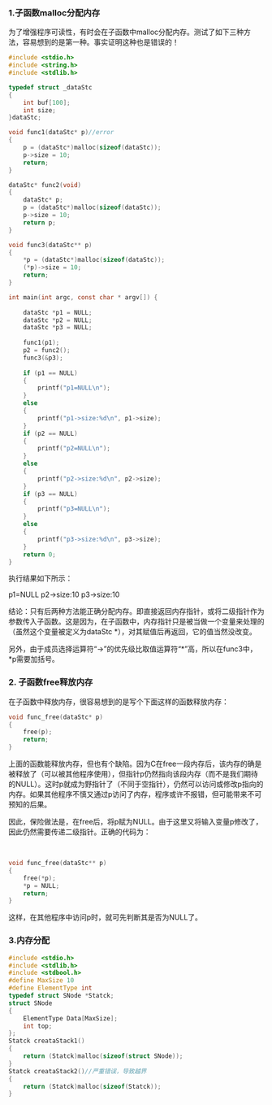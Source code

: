 ### 1.子函数malloc分配内存

为了增强程序可读性，有时会在子函数中malloc分配内存。测试了如下三种方法，容易想到的是第一种。事实证明这种也是错误的！

```c
#include <stdio.h>
#include <string.h>
#include <stdlib.h>

typedef struct _dataStc
{
	int buf[100];
	int size;
}dataStc;

void func1(dataStc* p)//error
{
	p = (dataStc*)malloc(sizeof(dataStc));
	p->size = 10;
	return;
}

dataStc* func2(void)
{
	dataStc* p;
	p = (dataStc*)malloc(sizeof(dataStc));
	p->size = 10;
	return p;
}

void func3(dataStc** p)
{
	*p = (dataStc*)malloc(sizeof(dataStc));
	(*p)->size = 10;
	return;
}

int main(int argc, const char * argv[]) {
	
	dataStc *p1 = NULL;
	dataStc *p2 = NULL;
	dataStc *p3 = NULL;
	 
	func1(p1);
	p2 = func2();
	func3(&p3);
	 
	if (p1 == NULL)
	{
		printf("p1=NULL\n");
	}
	else
	{
		printf("p1->size:%d\n", p1->size);
	}
	if (p2 == NULL)
	{
		printf("p2=NULL\n");
	}
	else
	{
		printf("p2->size:%d\n", p2->size);
	}
	if (p3 == NULL)
	{
		printf("p3=NULL\n");
	}
	else
	{
		printf("p3->size:%d\n", p3->size);
	}
	return 0;
}
```

执行结果如下所示：

p1=NULL
p2->size:10
p3->size:10

结论：只有后两种方法能正确分配内存。即直接返回内存指针，或将二级指针作为参数传入子函数。这是因为，在子函数中，内存指针只是被当做一个变量来处理的（虽然这个变量被定义为dataStc *），对其赋值后再返回，它的值当然没改变。

另外，由于成员选择运算符“->”的优先级比取值运算符“*”高，所以在func3中，*p需要加括号。

### 2. 子函数free释放内存
在子函数中释放内存，很容易想到的是写个下面这样的函数释放内存：

```c
void func_free(dataStc* p)
{
	free(p);
	return;
}
```
​	上面的函数能释放内存，但也有个缺陷。因为C在free一段内存后，该内存的确是被释放了（可以被其他程序使用），但指针p仍然指向该段内存（而不是我们期待的NULL）。这时p就成为野指针了（不同于空指针），仍然可以访问或修改p指向的内存。如果其他程序不慎又通过p访问了内存，程序或许不报错，但可能带来不可预知的后果。

​	因此，保险做法是，在free后，将p赋为NULL。由于这里又将输入变量p修改了，因此仍然需要传递二级指针。正确的代码为：


​	
```c
void func_free(dataStc** p)
{
	free(*p);
	*p = NULL;
	return;
}
```

这样，在其他程序中访问p时，就可先判断其是否为NULL了。





### 3.内存分配

```c
#include <stdio.h>
#include <stdlib.h>
#include <stdbool.h>
#define MaxSize 10
#define ElementType int
typedef struct SNode *Statck;
struct SNode
{
    ElementType Data[MaxSize];
    int top;
};
Statck creataStack1()
{
    return (Statck)malloc(sizeof(struct SNode));
}
Statck creataStack2()//严重错误，导致越界
{
    return (Statck)malloc(sizeof(Statck));
}

```

